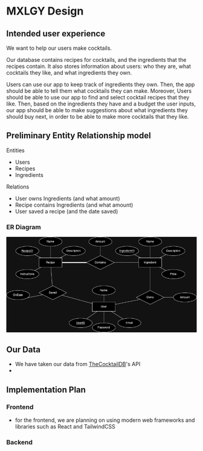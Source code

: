 # MXLGY Design
## Intended user experience

We want to help our users make cocktails. 

Our database contains recipes for cocktails, and the ingredients that the recipes contain. It also stores information about users: who they are, what cocktails they like, and what ingredients they own.

Users can use our app to keep track of ingredients they own. Then, the app should be able to tell them what cocktails they can make. Moreover, Users should be able to use our app to find and select cocktail recipes that they like. Then, based on the ingredients they have and a budget the user inputs, our app should be able to make suggestions about what ingredients they should buy next, in order to be able to make more cocktails that they like. 

## Preliminary Entity Relationship model
Entities
- Users
- Recipes
- Ingredients

Relations
- User owns Ingredients (and what amount)
- Recipe contains Ingredients (and what amount)
- User saved a recipe (and the date saved)

### ER Diagram
![er model](ERmodel.png)

## Our Data
- We have taken our data from [TheCocktailDB](https://www.thecocktaildb.com/)'s API
- 

## Implementation Plan

### Frontend
- for the frontend, we are planning on using modern web frameworks and libraries such as React and TailwindCSS

### Backend

